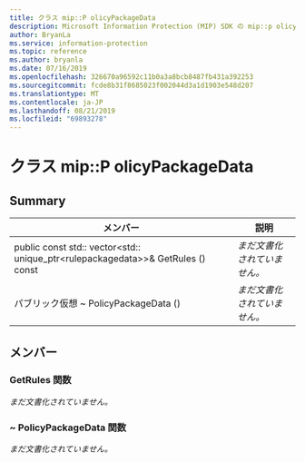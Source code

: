 ```yaml
---
title: クラス mip::P olicyPackageData
description: Microsoft Information Protection (MIP) SDK の mip::p olicypackagedata クラスについて説明します。
author: BryanLa
ms.service: information-protection
ms.topic: reference
ms.author: bryanla
ms.date: 07/16/2019
ms.openlocfilehash: 326670a96592c11b0a3a8bcb8487fb431a392253
ms.sourcegitcommit: fcde8b31f8685023f002044d3a1d1903e548d207
ms.translationtype: MT
ms.contentlocale: ja-JP
ms.lasthandoff: 08/21/2019
ms.locfileid: "69893278"
---
```

# <a name="class-mippolicypackagedata"></a>クラス mip::P olicyPackageData 
  
## <a name="summary"></a>Summary
 メンバー                        | 説明                                
--------------------------------|---------------------------------------------
public const std:: vector\<std:: unique_ptr\<rulepackagedata\>\>& GetRules () const  | _まだ文書化されていません。_
パブリック仮想 ~ PolicyPackageData ()  | _まだ文書化されていません。_
  
## <a name="members"></a>メンバー
  
### <a name="getrules-function"></a>GetRules 関数
_まだ文書化されていません。_

  
### <a name="policypackagedata-function"></a>~ PolicyPackageData 関数
_まだ文書化されていません。_
